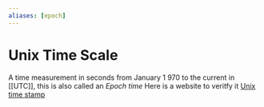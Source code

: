 ```yaml
---
aliases: [epoch]
---
```


# Unix Time Scale
A time measurement in seconds from January 1 970 to the current in [[UTC]], this is also called an *Epoch time*
Here is a website to veritfy it [Unix time stamp](https://www.unixtimestamp.com/)

